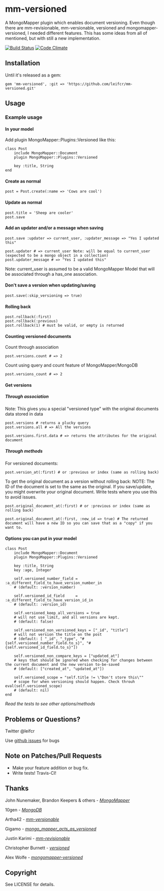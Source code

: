 mm-versioned
============
A MongoMapper plugin which enables document versioning.
Even though there are mm-revisionable, mm-versionable, versioned and mongomapper-versioned, I needed different features.
This has some ideas from all of mentioned, but with still a new implementation.

[![Build Status](https://secure.travis-ci.org/leifcr/mm-versioned.png)](http://travis-ci.org/leifcr/mm-versioned) [![Code Climate](https://codeclimate.com/badge.png)](https://codeclimate.com/github/leifcr/mm-versioned)


Installation
------------------------------------

Until it's released as a gem:

    gem 'mm-versioned', :git => 'https://github.com/leifcr/mm-versioned.git'


Usage
------------------------------------

### Example usage

#### In your model
Add plugin MongoMapper::Plugins::Versioned like this:

    class Post
        include MongoMapper::Document
        plugin MongoMapper::Plugins::Versioned

        key :title, String
    end

#### Create as normal

    post = Post.create(:name => 'Cows are cool')

#### Update as normal

    post.title = 'Sheep are cooler'
    post.save

#### Add an updater and/or a message when saving

    post.save :updater => current_user, :updater_message => "Yes I updated this"

    post.updater # => current_user Note: will be equal to current_user (expected to be a mongo object in a collection)
    post.updater_message # => "Yes I updated this"

Note: current_user is assumed to be a valid MongoMapper Model that will be associated through a has_one association.

#### Don't save a version when updating/saving
    
    post.save(:skip_versioning => true)

#### Rolling back

    post.rollback(:first)
    post.rollback(:previous)
    post.rollback(1) # must be valid, or empty is returned

#### Counting versioned documents
Count through association

    post.versions.count # => 2
Count using query and count feature of MongoMapper/MongoDB

    post.versions_count # => 2

#### Get versions

##### Through association
Note: This gives you a special "versioned type" with the original documents data stored in data

    post.versions # returns a plucky query
    post.versions.all # => All the versions

    post.versions.first.data # => returns the attributes for the original document

##### Through methods
For versioned documents:

    post.version_at(:first) # or :previous or index (same as rolling back)

To get the original document as a version without rolling back:
NOTE: The ID of the document is set to the same as the original. If you save/update, you might overwrite your original document. Write tests where you use this to avoid issues.

    post.original_document_at(:first) # or :previous or index (same as rolling back)

    post.original_document_at(:first, :new_id => true) # The returned document will have a new ID so you can save that as a "copy" if you want to.


#### Options you can put in your model

    class Post
        include MongoMapper::Document
        plugin MongoMapper::Plugins::Versioned

        key :title, String
        key :age, Integer

        self.versioned_number_field = :a_different_field_to_have_version_number_in 
        # (default: :version_number)
        
        self.versioned_id_field     = :a_different_field_to_have_version_id_in 
        # (default: :version_id)
        
        self.versioned_keep_all_versions = true 
        # will not use limit, and all versions are kept.
        # (default: false) 
        
        self.versioned_non_versioned_keys = ["_id", "title"] 
        # will not version the title on the post
        # (default: [ "_id", "_type", "#{self.versioned_number_field.to_s}", "#{self.versioned_id_field.to_s}"]) 

        self.versioned_non_compare_keys = ["updated_at"]
        # keys that should be ignored when checking for changes between the current document and the new version to-be-saved
        # (default: ["created_at", "updated_at"])

        self.versioned_scope = "self.title != \"Don't store this\""
        # scope for when versioning should happen. Check throuh eval(self.versioned_scope)
        # (default: nil)
    end

_Read the tests to see other options/methods_


Problems or Questions?
------------------------------------

Twitter @leifcr

Use [github issues](https://github.com/leifcr/mm-versioned/issues) for bugs


Note on Patches/Pull Requests
------------------------------------

- Make your feature addition or bug fix.
- Write tests! Travis-CI!


Thanks
------------------------------------

John Nunemaker, Brandon Keepers & others - [_MongoMapper_](github.com/jnunemaker/mongomapper)

10gen  - [_MongoDB_](http://www.mongodb.org)

Artha42 - [_mm-versionable_](https://github.com/artha42/mm-versionable)

Gigamo - [_mongo_mapper_acts_as_versioned_](https://github.com/gigamo/mongo_mapper_acts_as_versioned)

Justin Karimi - [_mm-revisionable_](https://github.com/billy-ran-away/mm-revisionable)

Christopher Burnett - [_versioned_](https://github.com/twoism/versioned)

Alex Wolfe - [_mongomapper-versioned_](https://github.com/alexkwolfe/mongomapper-versioned)


Copyright
------------------------------------
See LICENSE for details.
